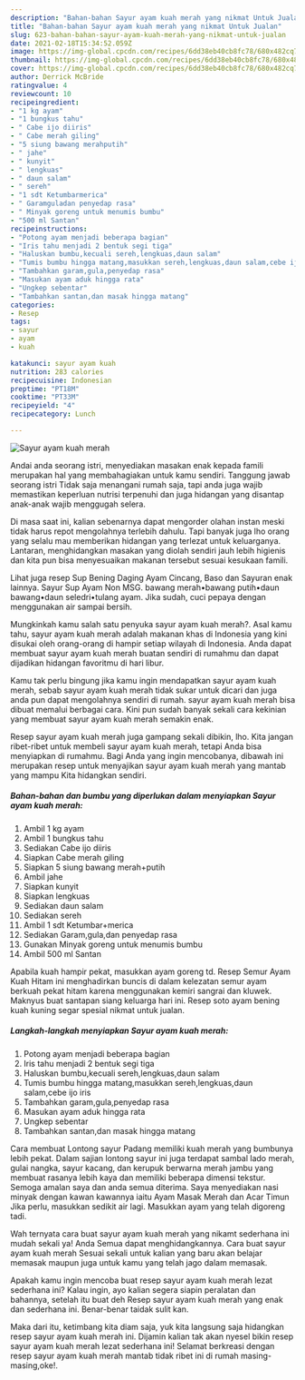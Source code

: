 ```yaml
---
description: "Bahan-bahan Sayur ayam kuah merah yang nikmat Untuk Jualan"
title: "Bahan-bahan Sayur ayam kuah merah yang nikmat Untuk Jualan"
slug: 623-bahan-bahan-sayur-ayam-kuah-merah-yang-nikmat-untuk-jualan
date: 2021-02-18T15:34:52.059Z
image: https://img-global.cpcdn.com/recipes/6dd38eb40cb8fc78/680x482cq70/sayur-ayam-kuah-merah-foto-resep-utama.jpg
thumbnail: https://img-global.cpcdn.com/recipes/6dd38eb40cb8fc78/680x482cq70/sayur-ayam-kuah-merah-foto-resep-utama.jpg
cover: https://img-global.cpcdn.com/recipes/6dd38eb40cb8fc78/680x482cq70/sayur-ayam-kuah-merah-foto-resep-utama.jpg
author: Derrick McBride
ratingvalue: 4
reviewcount: 10
recipeingredient:
- "1 kg ayam"
- "1 bungkus tahu"
- " Cabe ijo diiris"
- " Cabe merah giling"
- "5 siung bawang merahputih"
- " jahe"
- " kunyit"
- " lengkuas"
- " daun salam"
- " sereh"
- "1 sdt Ketumbarmerica"
- " Garamguladan penyedap rasa"
- " Minyak goreng untuk menumis bumbu"
- "500 ml Santan"
recipeinstructions:
- "Potong ayam menjadi beberapa bagian"
- "Iris tahu menjadi 2 bentuk segi tiga"
- "Haluskan bumbu,kecuali sereh,lengkuas,daun salam"
- "Tumis bumbu hingga matang,masukkan sereh,lengkuas,daun salam,cebe ijo iris"
- "Tambahkan garam,gula,penyedap rasa"
- "Masukan ayam aduk hingga rata"
- "Ungkep sebentar"
- "Tambahkan santan,dan masak hingga matang"
categories:
- Resep
tags:
- sayur
- ayam
- kuah

katakunci: sayur ayam kuah 
nutrition: 283 calories
recipecuisine: Indonesian
preptime: "PT18M"
cooktime: "PT33M"
recipeyield: "4"
recipecategory: Lunch

---
```



![Sayur ayam kuah merah](https://img-global.cpcdn.com/recipes/6dd38eb40cb8fc78/680x482cq70/sayur-ayam-kuah-merah-foto-resep-utama.jpg)

Andai anda seorang istri, menyediakan masakan enak kepada famili merupakan hal yang membahagiakan untuk kamu sendiri. Tanggung jawab seorang istri Tidak saja menangani rumah saja, tapi anda juga wajib memastikan keperluan nutrisi terpenuhi dan juga hidangan yang disantap anak-anak wajib menggugah selera.

Di masa  saat ini, kalian sebenarnya dapat mengorder olahan instan meski tidak harus repot mengolahnya terlebih dahulu. Tapi banyak juga lho orang yang selalu mau memberikan hidangan yang terlezat untuk keluarganya. Lantaran, menghidangkan masakan yang diolah sendiri jauh lebih higienis dan kita pun bisa menyesuaikan makanan tersebut sesuai kesukaan famili. 

Lihat juga resep Sup Bening Daging Ayam Cincang, Baso dan Sayuran enak lainnya. Sayur Sup Ayam Non MSG. bawang merah•bawang putih•daun bawang•daun seledri•tulang ayam. Jika sudah, cuci pepaya dengan menggunakan air sampai bersih.

Mungkinkah kamu salah satu penyuka sayur ayam kuah merah?. Asal kamu tahu, sayur ayam kuah merah adalah makanan khas di Indonesia yang kini disukai oleh orang-orang di hampir setiap wilayah di Indonesia. Anda dapat membuat sayur ayam kuah merah buatan sendiri di rumahmu dan dapat dijadikan hidangan favoritmu di hari libur.

Kamu tak perlu bingung jika kamu ingin mendapatkan sayur ayam kuah merah, sebab sayur ayam kuah merah tidak sukar untuk dicari dan juga anda pun dapat mengolahnya sendiri di rumah. sayur ayam kuah merah bisa dibuat memalui berbagai cara. Kini pun sudah banyak sekali cara kekinian yang membuat sayur ayam kuah merah semakin enak.

Resep sayur ayam kuah merah juga gampang sekali dibikin, lho. Kita jangan ribet-ribet untuk membeli sayur ayam kuah merah, tetapi Anda bisa menyiapkan di rumahmu. Bagi Anda yang ingin mencobanya, dibawah ini merupakan resep untuk menyajikan sayur ayam kuah merah yang mantab yang mampu Kita hidangkan sendiri.

<!--inarticleads1-->

##### Bahan-bahan dan bumbu yang diperlukan dalam menyiapkan Sayur ayam kuah merah:

1. Ambil 1 kg ayam
1. Ambil 1 bungkus tahu
1. Sediakan  Cabe ijo diiris
1. Siapkan  Cabe merah giling
1. Siapkan 5 siung bawang merah+putih
1. Ambil  jahe
1. Siapkan  kunyit
1. Siapkan  lengkuas
1. Sediakan  daun salam
1. Sediakan  sereh
1. Ambil 1 sdt Ketumbar+merica
1. Sediakan  Garam,gula,dan penyedap rasa
1. Gunakan  Minyak goreng untuk menumis bumbu
1. Ambil 500 ml Santan


Apabila kuah hampir pekat, masukkan ayam goreng td. Resep Semur Ayam Kuah Hitam ini menghadirkan buncis di dalam kelezatan semur ayam berkuah pekat hitam karena menggunakan kemiri sangrai dan kluwek. Maknyus buat santapan siang keluarga hari ini. Resep soto ayam bening kuah kuning segar spesial nikmat untuk jualan. 

<!--inarticleads2-->

##### Langkah-langkah menyiapkan Sayur ayam kuah merah:

1. Potong ayam menjadi beberapa bagian
1. Iris tahu menjadi 2 bentuk segi tiga
1. Haluskan bumbu,kecuali sereh,lengkuas,daun salam
1. Tumis bumbu hingga matang,masukkan sereh,lengkuas,daun salam,cebe ijo iris
1. Tambahkan garam,gula,penyedap rasa
1. Masukan ayam aduk hingga rata
1. Ungkep sebentar
1. Tambahkan santan,dan masak hingga matang


Cara membuat Lontong sayur Padang memiliki kuah merah yang bumbunya lebih pekat. Dalam sajian lontong sayur ini juga terdapat sambal lado merah, gulai nangka, sayur kacang, dan kerupuk berwarna merah jambu yang membuat rasanya lebih kaya dan memiliki beberapa dimensi tekstur. Semoga amalan saya dan anda semua diterima. Saya menyediakan nasi minyak dengan kawan kawannya iaitu Ayam Masak Merah dan Acar Timun Jika perlu, masukkan sedikit air lagi. Masukkan ayam yang telah digoreng tadi. 

Wah ternyata cara buat sayur ayam kuah merah yang nikamt sederhana ini mudah sekali ya! Anda Semua dapat menghidangkannya. Cara buat sayur ayam kuah merah Sesuai sekali untuk kalian yang baru akan belajar memasak maupun juga untuk kamu yang telah jago dalam memasak.

Apakah kamu ingin mencoba buat resep sayur ayam kuah merah lezat sederhana ini? Kalau ingin, ayo kalian segera siapin peralatan dan bahannya, setelah itu buat deh Resep sayur ayam kuah merah yang enak dan sederhana ini. Benar-benar taidak sulit kan. 

Maka dari itu, ketimbang kita diam saja, yuk kita langsung saja hidangkan resep sayur ayam kuah merah ini. Dijamin kalian tak akan nyesel bikin resep sayur ayam kuah merah lezat sederhana ini! Selamat berkreasi dengan resep sayur ayam kuah merah mantab tidak ribet ini di rumah masing-masing,oke!.

